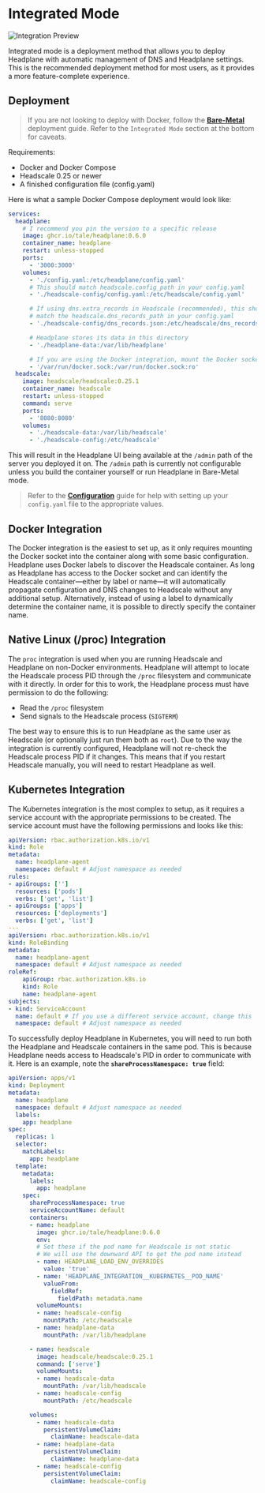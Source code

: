 # Integrated Mode

<picture>
    <source
        media="(prefers-color-scheme: dark)"
        srcset="../assets/dns-dark.png"
    >
    <source
        media="(prefers-color-scheme: light)"
        srcset="../assets/dns-light.png"
    >
    <img
        alt="Integration Preview"
        src="../assets/dns-dark.png"
    >
</picture>

Integrated mode is a deployment method that allows you to deploy Headplane with
automatic management of DNS and Headplane settings. This is the recommended
deployment method for most users, as it provides a more feature-complete
experience.

## Deployment
> If you are not looking to deploy with Docker, follow the [**Bare-Metal**](/docs/Bare-Metal.md) deployment guide.
> Refer to the `Integrated Mode` section at the bottom for caveats.

Requirements:
- Docker and Docker Compose
- Headscale 0.25 or newer
- A finished configuration file (config.yaml)

Here is what a sample Docker Compose deployment would look like:
```yaml
services:
  headplane:
    # I recommend you pin the version to a specific release
    image: ghcr.io/tale/headplane:0.6.0
    container_name: headplane
    restart: unless-stopped
    ports:
      - '3000:3000'
    volumes:
      - './config.yaml:/etc/headplane/config.yaml'
      # This should match headscale.config_path in your config.yaml
      - './headscale-config/config.yaml:/etc/headscale/config.yaml'

      # If using dns.extra_records in Headscale (recommended), this should
      # match the headscale.dns_records_path in your config.yaml
      - './headscale-config/dns_records.json:/etc/headscale/dns_records.json'

      # Headplane stores its data in this directory
      - './headplane-data:/var/lib/headplane'

      # If you are using the Docker integration, mount the Docker socket
      - '/var/run/docker.sock:/var/run/docker.sock:ro'
  headscale:
    image: headscale/headscale:0.25.1
    container_name: headscale
    restart: unless-stopped
    command: serve
    ports:
      - '8080:8080'
    volumes:
      - './headscale-data:/var/lib/headscale'
      - './headscale-config:/etc/headscale'

```

This will result in the Headplane UI being available at the `/admin` path of the
server you deployed it on. The `/admin` path is currently not configurable unless
you build the container yourself or run Headplane in Bare-Metal mode.

> Refer to the [**Configuration**](/docs/Configuration.md) guide for help with
> setting up your `config.yaml` file to the appropriate values.

## Docker Integration
The Docker integration is the easiest to set up, as it only requires mounting the
Docker socket into the container along with some basic configuration. Headplane
uses Docker labels to discover the Headscale container. As long as Headplane has
access to the Docker socket and can identify the Headscale container—either by
label or name—it will automatically propagate configuration and DNS changes to
Headscale without any additional setup. Alternatively, instead of using a label
to dynamically determine the container name, it is possible to directly specify
the container name.

## Native Linux (/proc) Integration
The `proc` integration is used when you are running Headscale and Headplane on
non-Docker environments. Headplane will attempt to locate the Headscale process
PID through the `/proc` filesystem and communicate with it directly. In order for
this to work, the Headplane process must have permission to do the following:

- Read the `/proc` filesystem
- Send signals to the Headscale process (`SIGTERM`)

The best way to ensure this is to run Headplane as the same user as Headscale
(or optionally just run them both as `root`). Due to the way the integration is
currently configured, Headplane will not re-check the Headscale process PID if
it changes. This means that if you restart Headscale manually, you will need to
restart Headplane as well.

## Kubernetes Integration
The Kubernetes integration is the most complex to setup, as it requires a
service account with the appropriate permissions to be created. The service
account must have the following permissions and looks like this:
```yaml
apiVersion: rbac.authorization.k8s.io/v1
kind: Role
metadata:
  name: headplane-agent
  namespace: default # Adjust namespace as needed
rules:
- apiGroups: ['']
  resources: ['pods']
  verbs: ['get', 'list']
- apiGroups: ['apps']
  resources: ['deployments']
  verbs: ['get', 'list']
---
apiVersion: rbac.authorization.k8s.io/v1
kind: RoleBinding
metadata:
  name: headplane-agent
  namespace: default # Adjust namespace as needed
roleRef:
    apiGroup: rbac.authorization.k8s.io
    kind: Role
    name: headplane-agent
subjects:
- kind: ServiceAccount
  name: default # If you use a different service account, change this
  namespace: default # Adjust namespace as needed
```

To successfully deploy Headplane in Kubernetes, you will need to run both the
Headplane and Headscale containers in the same pod. This is because Headplane
needs access to Headscale's PID in order to communicate with it. Here is an
example, note the **`shareProcessNamespace: true`** field:

```yaml
apiVersion: apps/v1
kind: Deployment
metadata:
  name: headplane
  namespace: default # Adjust namespace as needed
  labels:
    app: headplane
spec:
  replicas: 1
  selector:
    matchLabels:
      app: headplane
  template:
    metadata:
      labels:
        app: headplane
    spec:
      shareProcessNamespace: true
      serviceAccountName: default
      containers:
      - name: headplane
        image: ghcr.io/tale/headplane:0.6.0
        env:
        # Set these if the pod name for Headscale is not static
        # We will use the downward API to get the pod name instead
        - name: HEADPLANE_LOAD_ENV_OVERRIDES
          value: 'true'
        - name: 'HEADPLANE_INTEGRATION__KUBERNETES__POD_NAME'
          valueFrom:
            fieldRef:
              fieldPath: metadata.name
        volumeMounts:
        - name: headscale-config
          mountPath: /etc/headscale
        - name: headplane-data
          mountPath: /var/lib/headplane

      - name: headscale
        image: headscale/headscale:0.25.1
        command: ['serve']
        volumeMounts:
        - name: headscale-data
          mountPath: /var/lib/headscale
        - name: headscale-config
          mountPath: /etc/headscale

      volumes:
        - name: headscale-data
          persistentVolumeClaim:
            claimName: headscale-data
        - name: headplane-data
          persistentVolumeClaim:
            claimName: headplane-data
        - name: headscale-config
          persistentVolumeClaim:
            claimName: headscale-config
```
